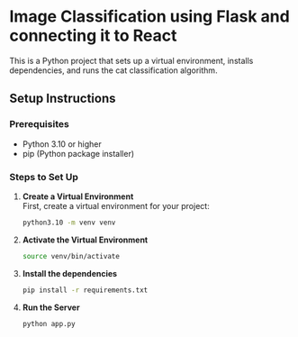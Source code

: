 # Image Classification using Flask and connecting it to React

This is a Python project that sets up a virtual environment, installs dependencies, and runs the cat classification algorithm.

## Setup Instructions

### Prerequisites

- Python 3.10 or higher
- pip (Python package installer)

### Steps to Set Up

1. **Create a Virtual Environment**  
   First, create a virtual environment for your project:
   ```bash
   python3.10 -m venv venv
2. **Activate the Virtual Environment**
   ```bash
   source venv/bin/activate
3. **Install the dependencies**
   ```bash
   pip install -r requirements.txt
   
4. **Run the Server**
   ```bash
   python app.py

